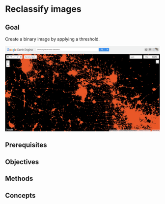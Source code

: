 # Reclassify images

## Goal

Create a binary image by applying a threshold.

![01result](images/0203goal.png)

## Prerequisites


## Objectives  



## Methods   



## Concepts  
